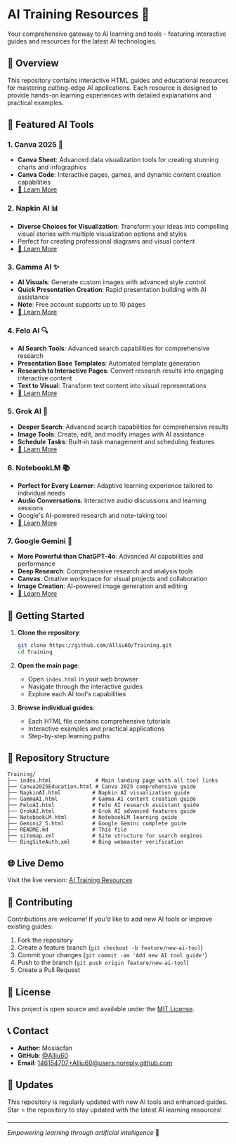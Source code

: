 # AI Training Resources 🤖

Your comprehensive gateway to AI learning and tools - featuring interactive guides and resources for the latest AI technologies.

## 🌟 Overview

This repository contains interactive HTML guides and educational resources for mastering cutting-edge AI applications. Each resource is designed to provide hands-on learning experiences with detailed explanations and practical examples.

## 🚀 Featured AI Tools

### 1. **Canva 2025** 🎨
- **Canva Sheet**: Advanced data visualization tools for creating stunning charts and infographics
- **Canva Code**: Interactive pages, games, and dynamic content creation capabilities
- [📖 Learn More](Canva2025Education.html)

### 2. **Napkin AI** 📊
- **Diverse Choices for Visualization**: Transform your ideas into compelling visual stories with multiple visualization options and styles
- Perfect for creating professional diagrams and visual content
- [📖 Learn More](NapkinAI.html)

### 3. **Gamma AI** ✨
- **AI Visuals**: Generate custom images with advanced style control
- **Quick Presentation Creation**: Rapid presentation building with AI assistance
- **Note**: Free account supports up to 10 pages
- [📖 Learn More](GammaAI.html)

### 4. **Felo AI** 🔍
- **AI Search Tools**: Advanced search capabilities for comprehensive research
- **Presentation Base Templates**: Automated template generation
- **Research to Interactive Pages**: Convert research results into engaging interactive content
- **Text to Visual**: Transform text content into visual representations
- [📖 Learn More](FeloAI.html)

### 5. **Grok AI** 🧠
- **Deeper Search**: Advanced search capabilities for comprehensive results
- **Image Tools**: Create, edit, and modify images with AI assistance
- **Schedule Tasks**: Built-in task management and scheduling features
- [📖 Learn More](GrokAI.html)

### 6. **NotebookLM** 📚
- **Perfect for Every Learner**: Adaptive learning experience tailored to individual needs
- **Audio Conversations**: Interactive audio discussions and learning sessions
- Google's AI-powered research and note-taking tool
- [📖 Learn More](NotebookLM.html)

### 7. **Google Gemini** 🌟
- **More Powerful than ChatGPT-4o**: Advanced AI capabilities and performance
- **Deep Research**: Comprehensive research and analysis tools
- **Canvas**: Creative workspace for visual projects and collaboration
- **Image Creation**: AI-powered image generation and editing
- [📖 Learn More](Gemini2_5.html)

## 🎯 Getting Started

1. **Clone the repository**:
   ```bash
   git clone https://github.com/Alliu60/Training.git
   cd Training
   ```

2. **Open the main page**:
   - Open `index.html` in your web browser
   - Navigate through the interactive guides
   - Explore each AI tool's capabilities

3. **Browse individual guides**:
   - Each HTML file contains comprehensive tutorials
   - Interactive examples and practical applications
   - Step-by-step learning paths

## 📁 Repository Structure

```
Training/
├── index.html              # Main landing page with all tool links
├── Canva2025Education.html # Canva 2025 comprehensive guide
├── NapkinAI.html          # Napkin AI visualization guide
├── GammaAI.html           # Gamma AI content creation guide
├── FeloAI.html            # Felo AI research assistant guide
├── GrokAI.html            # Grok AI advanced features guide
├── NotebookLM.html        # NotebookLM learning guide
├── Gemini2_5.html         # Google Gemini complete guide
├── README.md              # This file
├── sitemap.xml            # Site structure for search engines
└── BingSiteAuth.xml       # Bing webmaster verification
```

## 🌐 Live Demo

Visit the live version: [AI Training Resources](https://alliu60.github.io/Training/)

## 🤝 Contributing

Contributions are welcome! If you'd like to add new AI tools or improve existing guides:

1. Fork the repository
2. Create a feature branch (`git checkout -b feature/new-ai-tool`)
3. Commit your changes (`git commit -am 'Add new AI tool guide'`)
4. Push to the branch (`git push origin feature/new-ai-tool`)
5. Create a Pull Request

## 📄 License

This project is open source and available under the [MIT License](LICENSE).

## 📞 Contact

- **Author**: Mosiacfan
- **GitHub**: [@Alliu60](https://github.com/Alliu60)
- **Email**: 146154707+Alliu60@users.noreply.github.com

## 🔄 Updates

This repository is regularly updated with new AI tools and enhanced guides. Star ⭐ the repository to stay updated with the latest AI learning resources!

---

*Empowering learning through artificial intelligence* 🚀